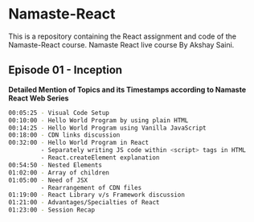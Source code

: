 # Namaste-React
This is a repository containing the React assignment and code of the Namaste-React course. Namaste React live course By Akshay Saini.
## Episode 01 - Inception

**Detailed Mention of Topics and its Timestamps according to Namaste React Web Series**

```sh
00:05:25 - Visual Code Setup
00:10:00 - Hello World Program by using plain HTML
00:14:25 - Hello World Program using Vanilla JavaScript
00:18:00 - CDN links discussion
00:32:00 - Hello World Program in React
         - Separately writing JS code within <script> tags in HTML
         - React.createElement explanation
00:54:50 - Nested Elements
01:02:00 - Array of children
01:05:00 - Need of JSX
         - Rearrangement of CDN files
01:19:00 - React Library v/s Framework discussion
01:21:00 - Advantages/Specialties of React
01:23:00 - Session Recap
```


